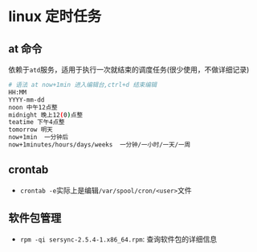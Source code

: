 # linux 定时任务 
## at 命令 
依赖于`atd`服务，适用于执行一次就结束的调度任务(很少使用，不做详细记录)  
```bash
# 语法 at now+1min 进入编辑台,ctrl+d 结束编辑 
HH:MM 
YYYY-mm-dd
noon 中午12点整 
midnight 晚上12(0)点整
teatime 下午4点整 
tomorrow 明天
now+1min  一分钟后 
now+1minutes/hours/days/weeks  一分钟/一小时/一天/一周 
```

## crontab 
- `crontab -e`实际上是编辑`/var/spool/cron/<user>`文件  

## 软件包管理 
- `rpm -qi sersync-2.5.4-1.x86_64.rpm`: 查询软件包的详细信息  

